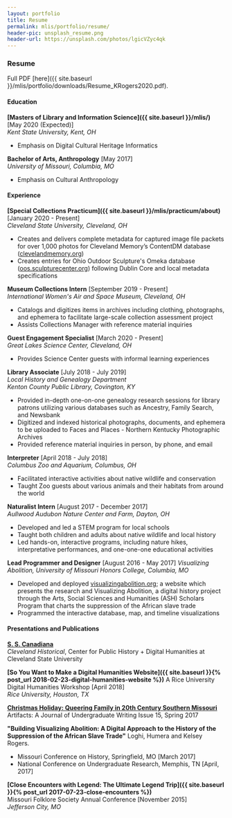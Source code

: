 ```yaml
---
layout: portfolio
title: Resume
permalink: mlis/portfolio/resume/
header-pic: unsplash_resume.png
header-url: https://unsplash.com/photos/lgicVZyc4qk
---
```

### Resume

Full PDF [here]({{ site.baseurl }}/mlis/portfolio/downloads/Resume_KRogers2020.pdf).

#### Education
**[Masters of Library and Information Science]({{ site.baseurl }}/mlis/)** [May 2020 (Expected)]  
_Kent State University, Kent, OH_
- Emphasis on Digital Cultural Heritage Informatics

**Bachelor of Arts, Anthropology** [May 2017]  
_University of Missouri, Columbia, MO_
- Emphasis on Cultural Anthropology

#### Experience
**[Special Collections Practicum]({{ site.baseurl }}/mlis/practicum/about)** [January 2020 - Present]  
_Cleveland State University, Cleveland, OH_
- Creates and delivers complete metadata for captured image file packets for over 1,000 photos for Cleveland Memory’s ContentDM database ([clevelandmemory.org](clevelandmemory.org))
- Creates entries for Ohio Outdoor Sculpture's Omeka database ([oos.sculpturecenter.org](oos.sculpturecenter.org)) following Dublin Core and local metadata specifications

**Museum Collections Intern** [September 2019 - Present]  
_International Women's Air and Space Museum, Cleveland, OH_  
- Catalogs and digitizes items in archives including clothing, photographs, and ephemera to facilitate large-scale collection assessment project
- Assists Collections Manager with reference material inquiries

**Guest Engagement Specialist** [March 2020 - Present]  
_Great Lakes Science Center, Cleveland, OH_  
- Provides Science Center guests with informal learning experiences

**Library Associate** [July 2018 - July 2019]  
_Local History and Genealogy Department  
Kenton County Public Library, Covington, KY_
- Provided in-depth one-on-one genealogy research sessions for library patrons utilizing various databases such as Ancestry, Family Search, and Newsbank
- Digitized and indexed historical photographs, documents, and ephemera to be uploaded to Faces and Places - Northern Kentucky Photographic Archives
- Provided reference material inquiries in person, by phone, and email

**Interpreter** [April 2018 - July 2018]  
_Columbus Zoo and Aquarium, Columbus, OH_  
- Facilitated interactive activities about native wildlife and conservation
- Taught Zoo guests about various animals and their habitats from around the world

**Naturalist Intern** [August 2017 - December 2017]  
_Aullwood Audubon Nature Center and Farm, Dayton, OH_  
- Developed and led a STEM program for local schools
- Taught both children and adults about native wildlife and local history
- Led hands-on, interactive programs, including nature hikes, interpretative performances, and one-one-one educational activities

**Lead Programmer and Designer** [August 2016 - May 2017]
_Visualizing Abolition, University of Missouri Honors College, Columbia, MO_  
- Developed and deployed [visualizingabolition.org](http://visualizingabolition.org); a website which presents the research and Visualizing Abolition, a digital history project through the Arts, Social Sciences and Humanities (ASH) Scholars Program that charts the suppression of the African slave trade
- Programmed the interactive database, map, and timeline visualizations

#### Presentations and Publications
**[S. S. Canadiana](https://clevelandhistorical.org/items/show/905)**  
_Cleveland Historical_, Center for Public History + Digital Humanities at Cleveland State University

**[So You Want to Make a Digital Humanities Website]({{ site.baseurl }}{% post_url 2018-02-23-digital-humanities-website %})**
A Rice University Digital Humanities Workshop [April 2018]  
_Rice University, Houston, TX_

**[Christmas Holiday: Queering Family in 20th Century Southern Missouri](https://artifactsjournal.missouri.edu/2017/05/christmas-holiday-queering-family-in-20th-century-southern-missouri)**  
Artifacts: A Journal of Undergraduate Writing Issue 15, Spring 2017

**"Building Visualizing Abolition: A Digital Approach to the History of the Suppression of the African Slave Trade"** Loghi, Humera and Kelsey Rogers.
- Missouri Conference on History, Springfield, MO [March 2017]
- National Conference on Undergraduate Research, Memphis, TN [April, 2017]

**[Close Encounters with Legend: The Ultimate Legend Trip]({{ site.baseurl }}{% post_url 2017-07-23-close-encounters %})**  
Missouri Folklore Society Annual Conference [November 2015]  
_Jefferson City, MO_
